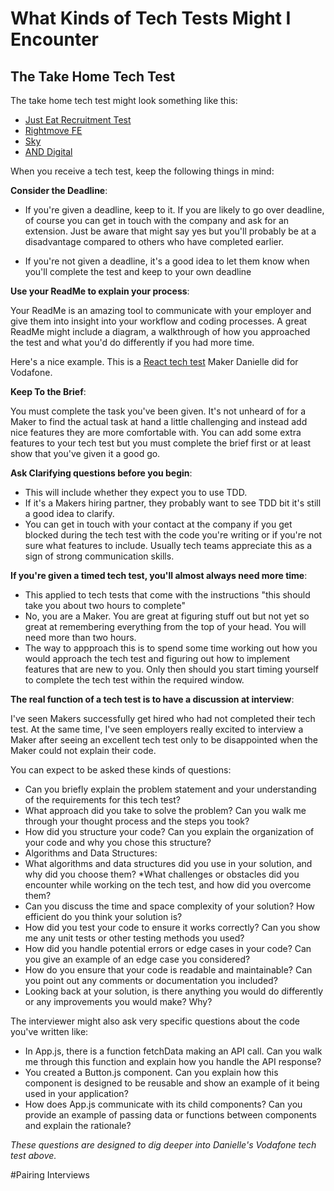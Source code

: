 # What Kinds of Tech Tests Might I Encounter

## The Take Home Tech Test

The take home tech test might look something like this:
* [Just Eat Recruitment Test](https://github.com/justeat/JustEat.RecruitmentTest)
* [Rightmove FE](https://github.com/rightmove/remote-front-end-test)
* [Sky](https://github.com/skybet/tech-test)
* [AND Digital](https://github.com/BecksHookham/Tech_Interviews.md/blob/main/context/Golden_Shoe_.pdf)

When you receive a tech test, keep the following things in mind:

**Consider the Deadline**: 
* If you're given a deadline, keep to it. If you are likely to go over deadline, of course you can get in touch with the company and ask for an extension. Just be aware that might say yes but you'll probably be at a disadvantage compared to others who have completed earlier.

* If you're not given a deadline, it's a good idea to let them know when you'll complete the test and keep to your own deadline

**Use your ReadMe to explain your process**: 

Your ReadMe is an amazing tool to communicate with your employer and give them into insight into your workflow and coding processes. A great ReadMe might include a diagram, a walkthrough of how you approached the test and what you'd do differently if you had more time. 

Here's a nice example. This is a [React tech test](https://github.com/dani-boo/tech-test-vodafone) Maker Danielle did for Vodafone.

**Keep To the Brief**: 

You must complete the task you've been given. It's not unheard of for a Maker to find the actual task at hand a little challenging and instead add nice features they are more comfortable with. You can add some extra features to your tech test but you must complete the brief first or at least show that you've given it a good go.

**Ask Clarifying questions before you begin**: 

* This will include whether they expect you to use TDD.
* If it's a Makers hiring partner, they probably want to see TDD bit it's still a good idea to clarify.
* You can get in touch with your contact at the company if you get blocked during the tech test with the code you're writing or if you're not sure what features to include. Usually tech teams appreciate this as a sign of strong communication skills.

**If you're given a timed tech test, you'll almost always need more time**: 

* This applied to tech tests that come with the instructions "this should take you about two hours to complete"
* No, you are a Maker. You are great at figuring stuff out but not yet so great at remembering everything from the top of your head. You will need more than two hours.
* The way to appproach this is to spend some time working out how you would approach the tech test and figuring out how to implement features that are new to you. Only then should you start timing yourself to complete the tech test within the required window.

**The real function of a tech test is to have a discussion at interview**: 

I've seen Makers successfully get hired who had not completed their tech test. At the same time, I've seen employers really excited to interview a Maker after seeing an excellent tech test only to be disappointed when the Maker could not explain their code.

You can expect to be asked these kinds of questions:  


* Can you briefly explain the problem statement and your understanding of the requirements for this tech test?
* What approach did you take to solve the problem? Can you walk me through your thought process and the steps you took?
* How did you structure your code? Can you explain the organization of your code and why you chose this structure?
* Algorithms and Data Structures:
* What algorithms and data structures did you use in your solution, and why did you choose them?
*What challenges or obstacles did you encounter while working on the tech test, and how did you overcome them?
* Can you discuss the time and space complexity of your solution? How efficient do you think your solution is?
* How did you test your code to ensure it works correctly? Can you show me any unit tests or other testing methods you used?
* How did you handle potential errors or edge cases in your code? Can you give an example of an edge case you considered?
* How do you ensure that your code is readable and maintainable? Can you point out any comments or documentation you included?
* Looking back at your solution, is there anything you would do differently or any improvements you would make? Why?

The interviewer might also ask very specific questions about the code you've written like:

* In App.js, there is a function fetchData making an API call. Can you walk me through this function and explain how you handle the API response?
* You created a Button.js component. Can you explain how this component is designed to be reusable and show an example of it being used in your application?
* How does App.js communicate with its child components? Can you provide an example of passing data or functions between components and explain the rationale?

_These questions are designed to dig deeper into Danielle's Vodafone tech test above._

#Pairing Interviews



